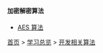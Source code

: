 #### 加密解密算法

* [AES 算法](202104001.md)


[首页](../../../README.md) > [学习总览](../../../introduction/studyCatalogList.md) > [开发相关算法](../DevelopmentAlgorithm.md)

